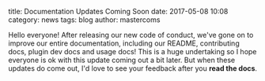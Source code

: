title: Documentation Updates Coming Soon
date: 2017-05-08 10:08
category: news
tags: blog
author: mastercoms

Hello everyone! After releasing our new code of conduct, we've gone on to improve our entire documentation, including our README, contributing docs, plugin dev docs and usage docs! This is a huge undertaking so I hope everyone is ok with this update coming out a bit later. But when these updates do come out, I'd love to see your feedback after you **read the docs**.
